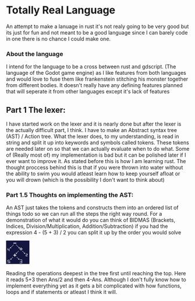 # Totally Real Language

An attempt to make a lanuage in rust it's not 
realy going to be very good but its just for fun
and not meant to be a good language since I can
barely code in one there is no chance I could
make one.


### About the language

I intend for the language to be a cross between rust
and gdscript. (The language of the Godot game engine)
as I like features from both languages and would love
to fuse them like frankenstein stitching his monster
together from different bodies. It doesn't really have
any defining features planned that will seperate it from
other languages except it's lack of features


## Part 1 The lexer:

I have started work on the lexer and it is nearly done
but after the lexer is the actually difficult part, I think.
I have to make an Abstract syntax tree (AST) / Action tree.
What the lexer does, to my understanding, is read in string
and split it up into keywords and symbols called tokens.
These tokens are needed later on so that we can actually evaluate
when to do what. Some of (Really most of) my implementation is bad
but it can be polished later if I ever want to improve it. As stated
before this is how I am learning rust. The thought proccess behind this
is that if you were thrown into water without the ability to swim
you would atleast learn how to keep yourself afloat or you will
drown (which is the possibility I don't want to think about)


### Part 1.5 Thoughts on implementing the AST:

An AST just takes the tokens and constructs them into an ordered
list of things todo so we can run all the steps the right way round.
For a demonstration of what it would do you can think of BIDMAS
(Brackets, Indices, Division/Multiplication, Addition/Subtraction)
if you had the expression 4 - (5 + 3) / 2 you can split it up
by the order you would solve

![alt text][logo]

Reading the operations deepest in the tree first until reaching
the top. Here it reads 5+3 then Ans/2 and then 4-Ans.
Although I don't fully know how to implement everything yet as
it gets a bit complicated with how functions, loops and if statements
or atleast I think it will.


[logo]: https://raw.githubusercontent.com/totally-real-penguin/totally-real-language/refs/heads/main/assets/example_tree.png "An example tree"
